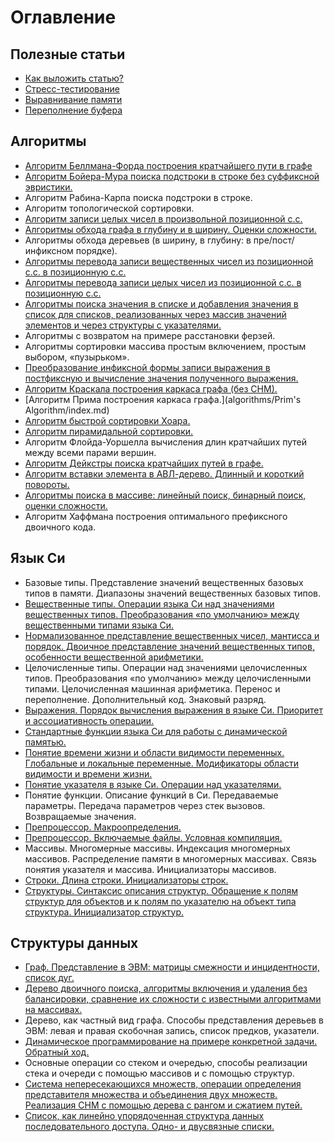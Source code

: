# Оглавление

## Полезные статьи
- [Как выложить статью?](/usefull-notes/tutor/index.md)
- [Стресс-тестирование](/usefull-notes/stress-tests/index.md)
- [Выравнивание памяти](/usefull-notes/alignment/index.md)
- [Переполнение буфера](/usefull-notes/overflow/index.md)

## Алгоритмы
- [Алгоритм Беллмана-Форда построения кратчайшего пути в графе](/algorithms/BellmanFord/index.md)
- [Алгоритм Бойера-Мура поиска подстроки в строке без суффиксной эвристики.](/algorithms/BoyerMoore/index.md)
- Алгоритм Рабина-Карпа поиска подстроки в строке.
- Алгоритм топологической сортировки.
- [Алгоритм записи целых чисел в произвольной позиционной с.с.](/algorithms/zapisSpsVika/index.md)
- [Алгоритмы обхода графа в глубину и в ширину. Оценки сложности.](/algorithms/obhodGrafaDFSandBFS/index.md)
- Алгоритмы обхода деревьев (в ширину, в глубину: в пре/пост/инфиксном порядке).
- [Алгоритмы перевода записи вещественных чисел из позиционной с.с. в позиционную с.с.](/algorithms/FromNStoNS/index.md)
- [Алгоритмы перевода записи целых чисел из позиционной с.с. в позиционную с.с.](/algorithms/WritingIntegersInAnArbitraryPositionalSS/index.md)
- [Алгоритмы поиска значения в списке и добавления значения в список для списков, реализованных через массив значений элементов и через структуры с указателями.](/algorithms/SearchAndAddToList/index.md)
- Алгоритмы с возвратом на примере расстановки ферзей.
- Алгоритмы сортировки массива простым включением, простым выбором, «пузырьком».
- [Преобразование инфиксной формы записи выражения в постфиксную и вычисление значения полученного выражения.](/algorithms/ReversedPolishNotationAndStackCalc/index.md)
- [Алгоритм Краскала построения каркаса графа (без СНМ).](/algorithms/АлгоритмКраскала/index.md)
- [Алгоритм Прима построения каркаса графа.](algorithms/Prim's Algorithm/index.md)
- [Алгоритм быстрой сортировки Хоара.](/algorithms/Quicksort/index.md)
- [Алгоритм пирамидальной сортировки.](/algorithms/HeapSort/index.md)
- Алгоритм Флойда-Уоршелла вычисления длин кратчайших путей между всеми парами вершин.
- [Алгоритм Дейкстры поиска кратчайших путей в графе.](/algorithms/dijkstra/index.md)
- [Алгоритм вставки элемента в АВЛ-дерево. Длинный и короткий повороты.](/algorithms/AVLTree/index.md)
- [Алгоритмы поиска в массиве: линейный поиск, бинарный поиск, оценки сложности.](/algorithms/SearchArray/index.md)
- Алгоритм Хаффмана построения оптимального префиксного двоичного кода.


## Язык Си
- Базовые типы. Представление значений вещественных базовых типов в памяти. Диапазоны значений вещественных базовых типов.
- [Вещественные типы. Операции языка Си над значениями вещественных типов. Преобразования «по умолчанию» между вещественными типами языка Си.](/c-language/float_types/index.md)
- [Нормализованное представление вещественных чисел, мантисса и порядок. Двоичное представление значений вещественных типов, особенности вещественной арифметики.](/c-language/RealNumbers/index.md)
- Целочисленные типы. Операции над значениями целочисленных типов. Преобразования «по умолчанию» между целочисленными типами. Целочисленная машинная арифметика. Перенос и переполнение. Дополнительный код. Знаковый разряд.
- [Выражения. Порядок вычисления выражения в языке Си. Приоритет и ассоциативность операции.](/c-language/Expressions/index.md)
- [Стандартные функции языка Си для работы с динамической памятью.](/c-language/dynamic_allocation/index.md)
- [Понятие времени жизни и области видимости переменных. Глобальные и локальные переменные. Модификаторы области видимости и времени жизни.](/c-language/variables/index.md)
- [Понятие указателя в языке Си. Операции над указателями.](/c-language/pointers/index.md)
- Понятие функции. Описание функций в Си. Передаваемые параметры. Передача параметров через стек вызовов. Возвращаемые значения.
- [Препроцессор. Макроопределения.](/c-language/macro_definitions/index.md)
- [Препроцессор. Включаемые файлы. Условная компиляция.](/c-language/Preprocessor/index.md)
- Массивы. Многомерные массивы. Индексация многомерных массивов. Распределение памяти в многомерных массивах. Связь понятия указателя и массива. Инициализаторы массивов.
- [Строки. Длина строки. Инициализаторы строк.](/c-language/string/index.md)
- [Структуры. Синтаксис описания структур. Обращение к полям структур для объектов и к полям по указателю на объект типа структура. Инициализатор структур.](/c-language/structures/index.md)

## Структуры данных
- [Граф. Представление в ЭВМ: матрицы  смежности и инцидентности, список дуг.](/data-structures/graphs/index.md)
- [Дерево двоичного поиска, алгоритмы включения и удаления без балансировки, сравнение их сложности с известными алгоритмами на массивах.](/data-structures/ДДП/index.md)
- Дерево, как частный вид графа. Способы представления деревьев в ЭВМ: левая и правая скобочная запись, список предков, указатели.
- [Динамическое программирование на примере конкретной задачи. Обратный ход.](/data-structures/DynamicProgramming/index.md)
- Основные операции со стеком и очередью, способы реализации стека и очереди с помощью массивов и с помощью структур.
- [Система непересекающихся множеств, операции определения представителя множества и объединения двух множеств. Реализация СНМ с помощью дерева с рангом и сжатием путей.](/data-structures/DSU/index.md)
- [Список, как линейно упорядоченная структура данных последовательного доступа. Одно- и двусвязные списки.](/data-structures/List/index.md)

